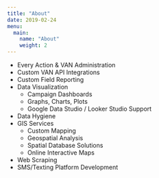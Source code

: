 ```yaml
---
title: "About"
date: 2019-02-24
menu:
  main:
    name: "About"
    weight: 2
---
```


- Every Action & VAN Administration
- Custom VAN API Integrations
- Custom Field Reporting
- Data Visualization
  - Campaign Dashboards
  - Graphs, Charts, Plots
  - Google Data Studio / Looker Studio Support
- Data Hygiene 
- GIS Services
  - Custom Mapping
  - Geospatial Analysis
  - Spatial Database Solutions
  - Online Interactive Maps
- Web Scraping
- SMS/Texting Platform Development